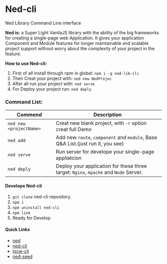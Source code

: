 # Ned-cli
Ned Library Command Line interface

**Ned is:** a Super Light VanilaJS library with the ability of the big frameworks for creating a single-page web Application.
It gives your application Component and Module features for longer maintainable and scalable project support without worry about the complexity of your project in the feature.

**How to use Ned-cli:**

 1. First of all install through npm in global:  `npm i -g ned-lib-cli`
 2. Then Creat your project with: `ned new NedProjec`
 3. After all run your project with: `ned serve`
 4. For Deploy your project run: `ned deply`

### Command List:

Commend| Description
--- | ---
`ned new <projectName>`| Creat new blank project, with `-r` option creat full Demo
`ned add`| Add new `route`, `component` and `module`, Base Q&A List.(just run it, you see)
`ned serve`  | Run server for develope your single-page appliatcion
`ned deply`  | Deploy your application for these three target: `Nginx`, `Apache` and `Node` Server.

#### Develope Ned-cli

 1. `git clone` ned-cli repository.
 2. `npm i`
 4. `npm uninstall ned-cli`
 3. `npm link`
 4. Ready for Develop


#### Quick Links
- <a href="https://github.com/HosseinMarzban/ned">ned</a>
- <a href="https://github.com/HosseinMarzban/ned-cli">ned-cli</a>
- <a href="https://github.com/HosseinMarzban/tscw">tscw-cli</a>
- <a href="https://github.com/HosseinMarzban/ned-seed">ned-seed</a>